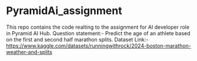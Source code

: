 # PyramidAi_assignment
This repo contains the code realting to the assignment for AI developer role in Pyramid AI Hub.
Question statement:- Predict the age of an athlete based on the first and second half marathon splits.
Dataset Link:- https://www.kaggle.com/datasets/runningwithrock/2024-boston-marathon-weather-and-splits
